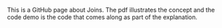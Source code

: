 This is a GitHub page about Joins. The pdf illustrates the concept and the code demo is the code that comes along as part of the explanation. 
